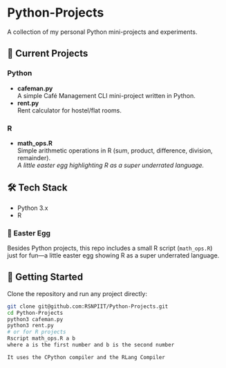 # Python-Projects

A collection of my personal Python mini-projects and experiments.

## 📂 Current Projects

### Python
- **cafeman.py**  
  A simple Café Management CLI mini-project written in Python.  
- **rent.py**  
  Rent calculator for hostel/flat rooms.  

### R
- **math_ops.R**  
  Simple arithmetic operations in R (sum, product, difference, division, remainder).  
  *A little easter egg highlighting R as a super underrated language.*

## 🛠 Tech Stack
- Python 3.x  
- R

### 🥚 Easter Egg

Besides Python projects, this repo includes a small R script (`math_ops.R`)  
just for fun—a little easter egg showing R as a super underrated language.

## 🚀 Getting Started
Clone the repository and run any project directly:

```bash
git clone git@github.com:RSNPIIT/Python-Projects.git
cd Python-Projects
python3 cafeman.py
python3 rent.py
# or for R projects
Rscript math_ops.R a b
where a is the first number and b is the second number 

It uses the CPython compiler and the RLang Compiler